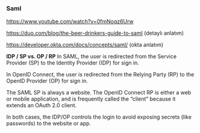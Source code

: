 ### Saml

https://www.youtube.com/watch?v=0fmNoqz6Urw

https://duo.com/blog/the-beer-drinkers-guide-to-saml (detaylı anlatım)

https://developer.okta.com/docs/concepts/saml/ (okta anlatım)


**IDP / SP vs. OP / RP**
In SAML, the user is redirected from the Service Provider (SP) to the Identity Provider (IDP) for sign in.

In OpenID Connect, the user is redirected from the Relying Party (RP) to the OpenID Provider (OP) for sign in.

The SAML SP is always a website. The OpenID Connect RP is either a web or mobile application, and is frequently called the “client” because it extends an OAuth 2.0 client.

In both cases, the IDP/OP controls the login to avoid exposing secrets (like passwords) to the website or app.